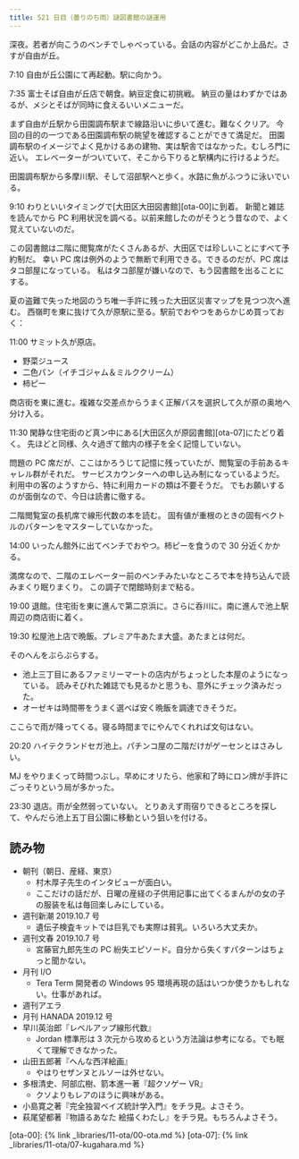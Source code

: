 ```yaml
---
title: 521 日目（曇りのち雨）謎図書館の謎運用
---
```


深夜。若者が向こうのベンチでしゃべっている。会話の内容がどこか上品だ。さすが自由が丘。

7:10 自由が丘公園にて再起動。駅に向かう。

7:35 富士そば自由が丘店で朝食。納豆定食に初挑戦。
納豆の量はわずかではあるが、メシとそばが同時に食えるいいメニューだ。

まず自由が丘駅から田園調布駅まで線路沿いに歩いて進む。難なくクリア。
今回の目的の一つである田園調布駅の眺望を確認することができて満足だ。
田園調布駅のイメージでよく見かけるあの建物、実は駅舎ではなかった。むしろ門に近い。
エレベーターがついていて、そこから下りると駅構内に行けるようだ。

田園調布駅から多摩川駅、そして沼部駅へと歩く。水路に魚がふつうに泳いでいる。

9:10 わりといいタイミングで[大田区大田図書館][ota-00]に到着。
新聞と雑誌を読んでから PC 利用状況を調べる。以前来館したのがそうとう昔なので、よく覚えていないのだ。

この図書館は二階に閲覧席がたくさんあるが、大田区では珍しいことにすべて予約制だ。
幸い PC 席は例外のようで無断で利用できる。できるのだが、PC 席はタコ部屋になっている。
私はタコ部屋が嫌いなので、もう図書館を出ることにする。

夏の盗難で失った地図のうち唯一手許に残った大田区災害マップを見つつ次へ進む。
西嶺町を東に抜けて久が原駅に至る。駅前でおやつをあらかじめ買っておく：

11:00 サミット久が原店。

* 野菜ジュース
* 二色パン（イチゴジャム＆ミルククリーム）
* 柿ピー

商店街を東に進む。複雑な交差点からうまく正解パスを選択して久が原の奥地へ分け入る。

11:30 閑静な住宅街のど真ン中にある[大田区久が原図書館][ota-07]にたどり着く。
先ほどと同様、久々過ぎて館内の様子を全く記憶していない。

問題の PC 席だが、ここはかろうじて記憶に残っていたが、閲覧室の手前あるキャレル群がそれだ。
サービスカウンターへの申し込み制になっているようだ。利用中の客のようすから、特に利用カードの類は不要そうだ。
でもお願いするのが面倒なので、今日は読書に徹する。

二階閲覧室の長机席で線形代数の本を読む。
固有値が重根のときの固有ベクトルのパターンをマスターしていなかった。

14:00 いったん館外に出てベンチでおやつ。柿ピーを食うので 30 分近くかかる。

満席なので、二階のエレベーター前のベンチみたいなところで本を持ち込んで読みまくり眠りまくり。
この調子で閉館時刻まで粘る。

19:00 退館。住宅街を東に進んで第二京浜に。さらに呑川に。南に進んで池上駅周辺の商店街に着く。

19:30 松屋池上店で晩飯。プレミア牛あたま大盛。あたまとは何だ。

そのへんをぶらぶらする。

* 池上三丁目にあるファミリーマートの店内がちょっとした本屋のようになっている。
  読みそびれた雑誌でも見るかと思うも、意外にチェック済みだった。
* オーゼキは時間帯をうまく選べば安く晩飯を調達できそうだ。

ここらで雨が降ってくる。寝る時間までにやんでくれれば文句はない。

20:20 ハイテクランドセガ池上。パチンコ屋の二階だけがゲーセンとはさみしい。

MJ をやりまくって時間つぶし。早めにオリたら、他家和了時にロン牌が手許にごっそりという局が多かった。

23:30 退店。雨が全然弱っていない。
とりあえず雨宿りできるところを探して、やんだら池上五丁目公園に移動という狙いを付ける。

## 読み物

* 朝刊（朝日、産経、東京）
  * 村木厚子先生のインタビューが面白い。
  * ここだけの話だが、日曜の産経の子供用記事に出てくるまんがの女の子の服装を私は毎回楽しみにしている。
* 週刊新潮 2019.10.7 号
  * 遺伝子検査キットでは巨乳でも実際は貧乳。いろいろ大丈夫か。
* 週刊文春 2019.10.7 号
  * 宮藤官九郎先生の PC 紛失エピソード。自分から失くすパターンはちょっと聞かない。
* 月刊 I/O
  * Tera Term 開発者の Windows 95 環境再現の話はいつか使うかもしれない。仕事があれば。
* 週刊アエラ
* 月刊 HANADA 2019.12 号
* 早川英治郎『レベルアップ線形代数』
  * Jordan 標準形は 3 次元から攻めるという方法論は参考になる。でも眠くて理解できなかった。
* 山田五郎著『へんな西洋絵画』
  * やはりセザンヌとルソーは外せない。
* 多根清史、阿部広樹、箭本進一著『超クソゲー VR』
  * クソよりもレアのほうに興味がある。
* 小島寛之著『完全独習ベイズ統計学入門』をチラ見。よさそう。
* 萩尾望都著『物語るあなた 絵描くわたし』をチラ見。もちろんよさそう。

[ota-00]: {% link _libraries/11-ota/00-ota.md %}
[ota-07]: {% link _libraries/11-ota/07-kugahara.md %}
